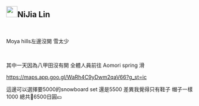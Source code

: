 <div class="markdown-heading"><h2 class="heading-element">
<a target="_blank" rel="noopener noreferrer nofollow" href="https://camo.githubusercontent.com/144aa6976402e961ed81512e339c6a9a5bf661d2fc7a6e58ca6b836a705e6c2c/68747470733a2f2f7370726f66696c652e6c696e652d7363646e2e6e65742f30684b76546f6766334946466c3546676669356770714a676c47467a4e615a30314c584852616278684654446c4e493174614269565a61423543536a74484a31594a41434a534e307846486a703142574d5f5a30446f6258346d536d35414946454d584868627551"><img src="https://camo.githubusercontent.com/144aa6976402e961ed81512e339c6a9a5bf661d2fc7a6e58ca6b836a705e6c2c/68747470733a2f2f7370726f66696c652e6c696e652d7363646e2e6e65742f30684b76546f6766334946466c3546676669356770714a676c47467a4e615a30314c584852616278684654446c4e493174614269565a61423543536a74484a31594a41434a534e307846486a703142574d5f5a30446f6258346d536d35414946454d584868627551" width="30" height="30" data-canonical-src="https://sprofile.line-scdn.net/0hKvTogf3IFFl5Fgfi5gpqJglGFzNaZ01LXHRabxhFTDlNI1taBiVZaB5CSjtHJ1YJACJSN0xFHjp1BWM_Z0DobX4mSm5AIFEMXHhbuQ" style="max-width: 100%;"></a>NiJia Lin</h2><a id="user-content-nijia-lin" class="anchor-element" aria-label="Permalink: NiJia Lin" href="#nijia-lin"><span aria-hidden="true" class="octicon octicon-link"></span></a></div><br><p>Moya hills左邊沒開 雪太少</p>
<br /><p>其中一天因為八甲田沒有開
全體人員前往 Aomori spring 滑</p>
<p><a href="https://maps.app.goo.gl/WaRh4C9yDwm2qaV66?g_st=ic" rel="nofollow">https://maps.app.goo.gl/WaRh4C9yDwm2qaV66?g_st=ic</a></p>
<p>這邊可以選擇要5000的snowboard set 還是5500
差異我覺得只有鞋子
帽子一樣1000
總共🟰6500日圓💴</p>
